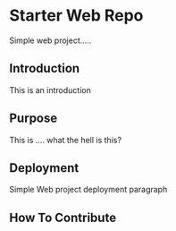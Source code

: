 # Starter Web Repo

Simple web project.....

## Introduction

This is an introduction

## Purpose

This is .... what the hell is this?

## Deployment

Simple Web project deployment paragraph

## How To Contribute